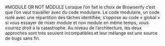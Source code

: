 #MODULE OR NOT MODULE
Lorsque l’on fait le choix de Browserify c’est que l’on veut travailler avec du code modulaire.
Le code modulaire, un code isolé avec une répartition des tâches identifiée, s’oppose au code « global »
si vous essayer de mixer module et non module en même temps, vous courrez droit à la catastrophe. 
Au niveau de l’architecture, les deux approches sont très souvent incompatibles et leur mélange est une source de bugs sans fin.